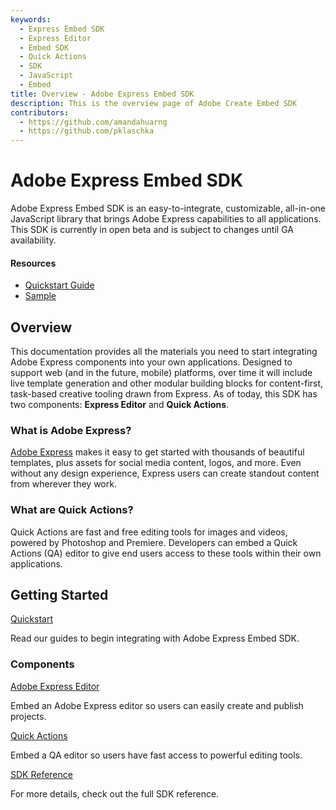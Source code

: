 ```yaml
---
keywords:
  - Express Embed SDK
  - Express Editor
  - Embed SDK
  - Quick Actions
  - SDK
  - JavaScript
  - Embed
title: Overview - Adobe Express Embed SDK
description: This is the overview page of Adobe Create Embed SDK
contributors:
  - https://github.com/amandahuarng
  - https://github.com/pklaschka
---
```


<Hero slots="heading, text" background="rgb(64, 34, 138)" />

# Adobe Express Embed SDK

Adobe Express Embed SDK is an easy-to-integrate, customizable, all-in-one JavaScript library that brings Adobe Express capabilities to all applications. This SDK is currently in open beta and is subject to changes until GA availability.

<Resources slots="heading, links"/>

#### Resources

* [Quickstart Guide](guides/)
* [Sample](https://github.com/AdobeDocs/cc-everywhere/tree/main/sample)
  
<DiscoverBlock width="100%" slots="heading, text"/>

## Overview

This documentation provides all the materials you need to start integrating Adobe Express components into your own applications. Designed to support web (and in the future, mobile) platforms, over time it will include live template generation and other modular building blocks for content-first, task-based creative tooling drawn from Express. As of today, this SDK has two components: __Express Editor__ and __Quick Actions__.

### What is Adobe Express?

[Adobe Express](https://www.adobe.com/express/) makes it easy to get started with thousands of beautiful templates, plus assets for social media content, logos, and more. Even without any design experience, Express users can create standout content from wherever they work.

### What are Quick Actions?

Quick Actions are fast and free editing tools for images and videos, powered by Photoshop and Premiere. Developers can embed a Quick Actions (QA) editor to give end users access to these tools within their own applications.

<DiscoverBlock width="100%" slots="heading, link, text"/>

## Getting Started

[Quickstart](guides/)

Read our guides to begin integrating with Adobe Express Embed SDK.

<DiscoverBlock slots="heading, link, text"/>

### Components

[Adobe Express Editor](guides/ccx_editor/)

Embed an Adobe Express editor so users can easily create and publish projects.

<DiscoverBlock slots="link, text"/>

[Quick Actions](guides/quick_actions/)

Embed a QA editor so users have fast access to powerful editing tools.

<DiscoverBlock slots="link, text"/>

[SDK Reference](reference/)

For more details, check out the full SDK reference.
  
